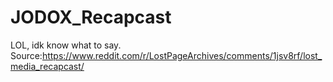 # JODOX_Recapcast
LOL, idk know what to say. Source:https://www.reddit.com/r/LostPageArchives/comments/1jsv8rf/lost_media_recapcast/
